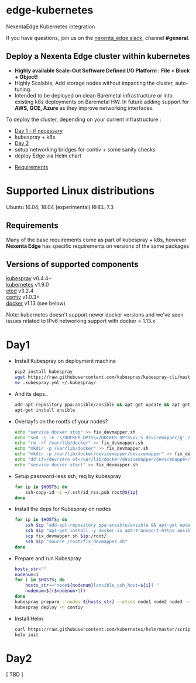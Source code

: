# edge-kubernetes
NexentaEdge Kubernetes integration

If you have questions, join us on the [nexenta_edge slack](https://nexentaedge.slack.com), channel **#general**.

## Deploy a Nexenta Edge cluster within kubernetes

- **Highly available Scale-Out Software Defined I/O Platform :**  **File + Block + Object!**
- Highly Scalable, Add storage nodes without impacting the cluster, auto-tuning.
- Intended to be deployed on clean Baremetal infrastructure or into existing k8s deployments
	on Baremetal HW. In future adding support for  **AWS, GCE, Azure** as
	they improve networking interfaces.

To deploy the cluster, depending on your current infrastructure :
- [Day 1 - if necessary](#Day1)
- 	kubespray + k8s 
- [Day 2](#Day2)
-	setup networking bridges for contiv + some sanity checks
-	deploy Edge via Helm chart

*  [Requirements](#requirements)

Supported Linux distributions
===============
Ubuntu 16.04, 18.04 (experimental)
RHEL-7.3

Requirements
--------------
Many of the base requirements come as part of kubespray + k8s, however **Nexenta Edge** has
specific requirements on versions of the same packages 

Versions of supported components
--------------------------------

[kubespray](https://github.com/kubespray/kubespray-cli) v0.4.4+ <br>
[kubernetes](https://github.com/kubernetes/kubernetes/releases) v1.9.0 <br>
[etcd](https://github.com/coreos/etcd/releases) v3.2.4 <br>
[contiv](https://github.com/contiv/install/releases) v1.0.3+ <br>
[docker](https://www.docker.com/) v1.13 (see below)<br>

Note: kubernetes doesn't support newer docker versions and we've seen issues related to
IPv6 networking support with docker > 1.13.x.

Day1
===============
- Install Kubespray on deployment machine
	```bash
	pip2 install kubespray
	wget https://raw.githubusercontent.com/kubespray/kubespray-cli/master/src/kubespray/files/.kubespray.yml
	mv .kubespray.yml ~/.kubespray/
	```
- And its deps..
	```bash
	add-apt-repository ppa:ansible/ansible && apt-get update && apt-get upgrade -y
	apt-get install ansible
	```

- Overlayfs on the rootfs of your nodes?
	```bash
	echo "service docker stop" >> fix_devmapper.sh
	echo "sed -i -e 's/DOCKER_OPTS\=/DOCKER_OPTS\=\-s devicemapper/g' /etc/init.d/docker" >> fix_devmapper.sh
	echo "rm -rf /var/lib/docker" >> fix_devmapper.sh
	echo "mkdir -p /var/lib/docker" >> fix_devmapper.sh
	echo "mkdir -p /var/lib/docker/devicemapper/devicemapper" >> fix_devmapper.sh
	echo "dd if=/dev/zero of=/var/lib/docker/devicemapper/devicemapper/data bs=1G count=0 seek=8" >> fix_devmapper.sh
	echo "service docker start" >> fix_devmapper.sh
	```
	
- Setup password-less ssh, req by kubespray
	```bash
	for ip in $HOSTS; do
		ssh-copy-id -i ~/.ssh/id_rsa.pub root@${ip}
	done
	```
- Install the deps for Kubespray on nodes
	```bash
	for ip in $HOSTS; do
		ssh $ip "add-apt-repository ppa:ansible/ansible && apt-get update && apt-get upgrade -y"
		ssh $ip "apt-get install -y docker.io apt-transport-https ansible"
		scp fix_devmapper.sh $ip:/root/
		ssh $ip "source /root/fix_devmapper.sh"
	done
	```

- Prepare and run Kubespray
	```bash
	hosts_str=""
	nodenum=1
	for i in $HOSTS; do
		hosts_str+="node${nodenum}[ansible_ssh_host=${i}] "
		nodenum=$(($nodenum+1))
	done
	kubespray prepare --nodes ${hosts_str} --etcds node1 node2 node3 --masters node1 node2
	kubespray deploy -n contiv
	```
- Install Helm
	```bash
	curl https://raw.githubusercontent.com/kubernetes/helm/master/scripts/get | bash
	helm init
	```
Day2
===============

[ TBD ]

